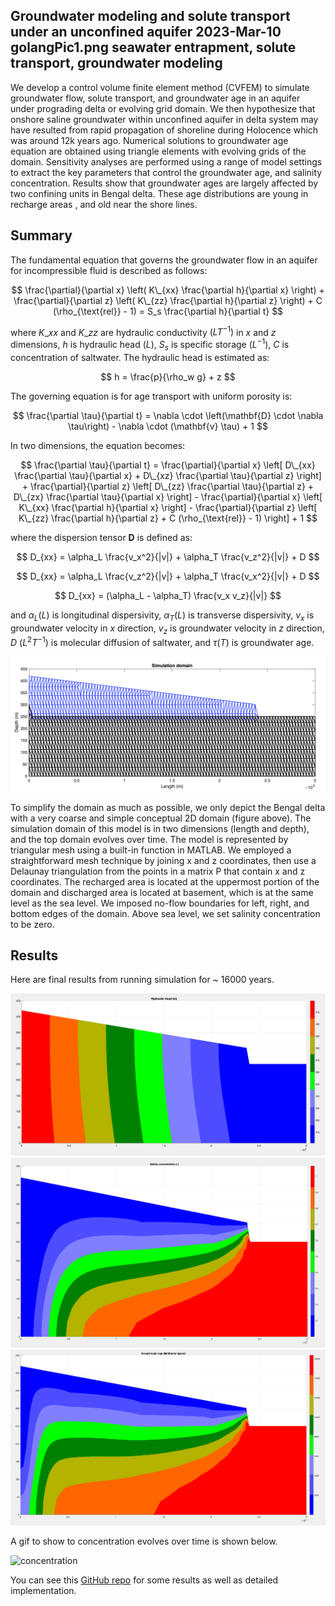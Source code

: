 Groundwater modeling and solute transport under an unconfined aquifer
2023-Mar-10
golangPic1.png
seawater entrapment, solute transport, groundwater modeling
-----

We develop a control volume finite element method (CVFEM) to simulate groundwater flow, solute transport, and groundwater age in an aquifer under prograding delta or evolving grid domain. We then hypothesize that onshore saline groundwater within unconfined aquifer in delta system may have resulted from rapid propagation of shoreline during Holocence which was around 12k years ago. Numerical solutions to groundwater age equation are obtained using triangle elements with evolving grids of the domain. Sensitivity analyses are performed using a range of model settings to extract the key parameters that control the groundwater age, and salinity concentration. Results show that groundwater ages are largely affected by two confining units in Bengal delta. These age distributions are young in recharge areas , and old near the shore lines.

## Summary

The fundamental equation that governs the groundwater flow in an aquifer for incompressible fluid is described as follows:

$$
\frac{\partial}{\partial x} \left( K\_{xx} \frac{\partial h}{\partial x} \right) + \frac{\partial}{\partial z} \left( K\_{zz} \frac{\partial h}{\partial z} \right) + C (\rho_{\text{rel}} - 1) = S_s \frac{\partial h}{\partial t}
$$

where $K\_{xx}$ and $K\_{zz}$ are hydraulic conductivity $(LT^{-1})$ in $x$ and $z$ dimensions, $h$ is hydraulic head ($L$), $S_s$ is specific storage ($L^{-1}$), $C$ is concentration of saltwater. The hydraulic head is estimated as:

$$
h = \frac{p}{\rho_w g} + z
$$

The governing equation is for age transport with uniform porosity is:

$$
\frac{\partial \tau}{\partial t} = \nabla \cdot \left(\mathbf{D} \cdot \nabla \tau\right) - \nabla \cdot (\mathbf{v} \tau) + 1
$$

In two dimensions, the equation becomes:

$$
\frac{\partial \tau}{\partial t} = \frac{\partial}{\partial x} \left[ D\_{xx} \frac{\partial \tau}{\partial x} + D\_{xz} \frac{\partial \tau}{\partial z} \right] + \frac{\partial}{\partial z} \left[ D\_{zz} \frac{\partial \tau}{\partial z} + D\_{zx} \frac{\partial \tau}{\partial x} \right] - \frac{\partial}{\partial x} \left[ K\_{xx} \frac{\partial h}{\partial x} \right] - \frac{\partial}{\partial z} \left[ K\_{zz} \frac{\partial h}{\partial z} + C (\rho_{\text{rel}} - 1) \right] + 1
$$

where the dispersion tensor $\mathbf{D}$ is defined as:

$$
D_{xx} = \alpha_L \frac{v_x^2}{|v|} + \alpha_T \frac{v_z^2}{|v|} + D
$$

$$
D_{xx} = \alpha_L \frac{v_z^2}{|v|} + \alpha_T \frac{v_x^2}{|v|} + D
$$

$$
D_{xx} = (\alpha_L - \alpha_T) \frac{v_x v_z}{|v|}
$$

and $\alpha_L(L)$ is longitudinal dispersivity, $\alpha_T(L)$ is transverse dispersivity, $v_x$ is groundwater velocity in $x$ direction, $v_z$ is groundwater velocity in $z$ direction, $D$ ($L^{2}T^{-1}$) is molecular diffusion of saltwater, and $\tau(T)$ is groundwater age.

![domain](https://raw.githubusercontent.com/locluong09/blog/refs/heads/main/public/figures/simulation/domain.png "GW")

To simplify the domain as much as possible, we only depict the Bengal delta with a very coarse and simple conceptual 2D domain (figure above). The simulation domain of this model is in two dimensions (length and depth), and the top domain evolves over time. The model is represented by triangular mesh using a built-in function in MATLAB. We employed a straightforward mesh technique by joining x and z coordinates, then use a Delaunay triangulation from the points in a matrix P that contain x and z coordinates. The recharged area is located at the uppermost portion of the domain and discharged area is located at basement, which is at the same level as the sea level. We imposed no-flow boundaries for left, right, and bottom edges of the domain. Above sea level, we set salinity concentration to be zero. 

## Results

Here are final results from running simulation for ~ 16000 years.

![head](https://raw.githubusercontent.com/locluong09/blog/refs/heads/main/public/figures/simulation/head.png "GW")
![concentration](https://raw.githubusercontent.com/locluong09/blog/refs/heads/main/public/figures/simulation/concentration.png "GW")
![age](https://raw.githubusercontent.com/locluong09/blog/refs/heads/main/public/figures/simulation/age.png "GW")

A gif to show to concentration evolves over time is shown below.
<!-- <img src="animation.gif" width="100%" /> -->
<!-- <img src="https://raw.githubusercontent.com/locluong09/blog/refs/heads/main/public/figures/simulation/simulation.gif" width="800px" /> -->

![concentration](https://raw.githubusercontent.com/locluong09/blog/refs/heads/main/public/figures/simulation/simulation.gif)

You can see this [GitHub repo](https://github.com/locluong09/Computational-Modeling) for some results as well as detailed implementation.